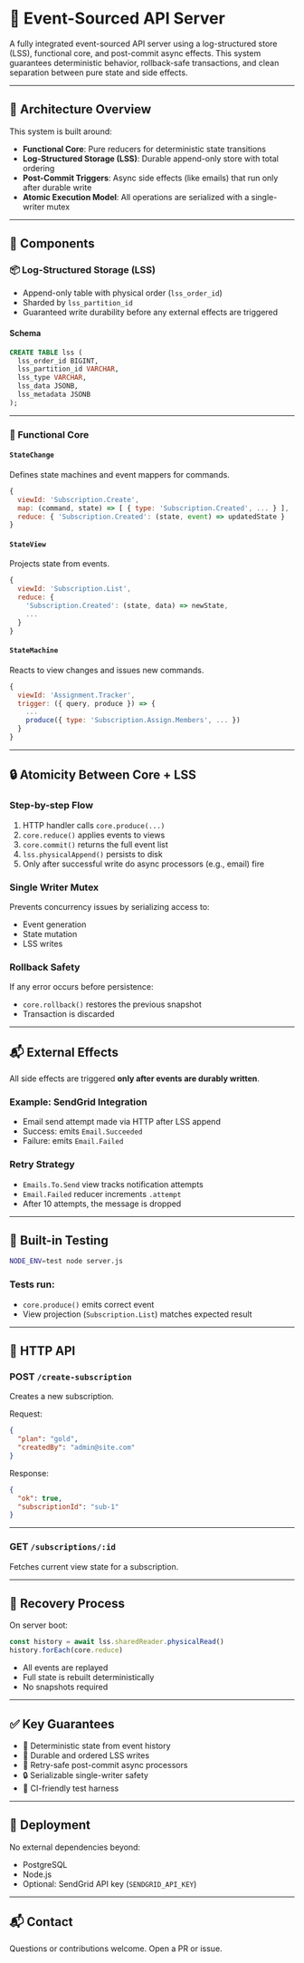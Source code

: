 
# 🧠 Event-Sourced API Server

A fully integrated event-sourced API server using a log-structured store (LSS), functional core, and post-commit async effects. This system guarantees deterministic behavior, rollback-safe transactions, and clean separation between pure state and side effects.

---

## 🚀 Architecture Overview

This system is built around:

- **Functional Core**: Pure reducers for deterministic state transitions
- **Log-Structured Storage (LSS)**: Durable append-only store with total ordering
- **Post-Commit Triggers**: Async side effects (like emails) that run only after durable write
- **Atomic Execution Model**: All operations are serialized with a single-writer mutex

---

## 🧩 Components

### 📦 Log-Structured Storage (LSS)

- Append-only table with physical order (`lss_order_id`)
- Sharded by `lss_partition_id`
- Guaranteed write durability before any external effects are triggered

#### Schema
```sql
CREATE TABLE lss (
  lss_order_id BIGINT,
  lss_partition_id VARCHAR,
  lss_type VARCHAR,
  lss_data JSONB,
  lss_metadata JSONB
);
```

---

### 🔧 Functional Core

#### `StateChange`
Defines state machines and event mappers for commands.

```js
{
  viewId: 'Subscription.Create',
  map: (command, state) => [ { type: 'Subscription.Created', ... } ],
  reduce: { 'Subscription.Created': (state, event) => updatedState }
}
```

#### `StateView`
Projects state from events.

```js
{
  viewId: 'Subscription.List',
  reduce: {
    'Subscription.Created': (state, data) => newState,
    ...
  }
}
```

#### `StateMachine`
Reacts to view changes and issues new commands.

```js
{
  viewId: 'Assignment.Tracker',
  trigger: ({ query, produce }) => {
    ...
    produce({ type: 'Subscription.Assign.Members', ... })
  }
}
```

---

## 🔒 Atomicity Between Core + LSS

### Step-by-step Flow
1. HTTP handler calls `core.produce(...)`
2. `core.reduce()` applies events to views
3. `core.commit()` returns the full event list
4. `lss.physicalAppend()` persists to disk
5. Only after successful write do async processors (e.g., email) fire

### Single Writer Mutex
Prevents concurrency issues by serializing access to:
- Event generation
- State mutation
- LSS writes

### Rollback Safety
If any error occurs before persistence:
- `core.rollback()` restores the previous snapshot
- Transaction is discarded

---

## 📬 External Effects

All side effects are triggered **only after events are durably written**.

### Example: SendGrid Integration

- Email send attempt made via HTTP after LSS append
- Success: emits `Email.Succeeded`
- Failure: emits `Email.Failed`

### Retry Strategy

- `Emails.To.Send` view tracks notification attempts
- `Email.Failed` reducer increments `.attempt`
- After 10 attempts, the message is dropped

---

## 🧪 Built-in Testing

```bash
NODE_ENV=test node server.js
```

### Tests run:
- `core.produce()` emits correct event
- View projection (`Subscription.List`) matches expected result

---

## 🔌 HTTP API

### POST `/create-subscription`
Creates a new subscription.

Request:
```json
{
  "plan": "gold",
  "createdBy": "admin@site.com"
}
```

Response:
```json
{
  "ok": true,
  "subscriptionId": "sub-1"
}
```

---

### GET `/subscriptions/:id`
Fetches current view state for a subscription.

---

## 🧱 Recovery Process

On server boot:
```js
const history = await lss.sharedReader.physicalRead()
history.forEach(core.reduce)
```

- All events are replayed
- Full state is rebuilt deterministically
- No snapshots required

---

## ✅ Key Guarantees

- 🧠 Deterministic state from event history
- 💾 Durable and ordered LSS writes
- 🔄 Retry-safe post-commit async processors
- 🔒 Serializable single-writer safety
- 🧪 CI-friendly test harness

---

## 📁 Deployment

No external dependencies beyond:

- PostgreSQL
- Node.js
- Optional: SendGrid API key (`SENDGRID_API_KEY`)

---

## 📬 Contact

Questions or contributions welcome. Open a PR or issue.
